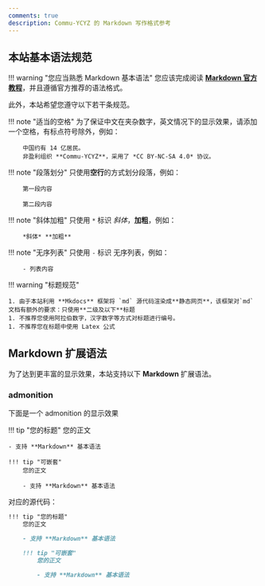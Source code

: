 ```yaml
---
comments: true
description: Commu-YCYZ 的 Markdown 写作格式参考
---
```


## 本站基本语法规范

!!! warning "您应当熟悉 Markdown 基本语法"
    您应该完成阅读 **[Markdown 官方教程](https://markdown.com.cn/intro.html)**，并且遵循官方推荐的语法格式。

此外，本站希望您遵守以下若干条规范。

!!! note "适当的空格"
    为了保证中文在夹杂数字，英文情况下的显示效果，请添加一个空格，有标点符号除外，例如：

        中国约有 14 亿居民。
        非盈利组织 **Commu-YCYZ**，采用了 *CC BY-NC-SA 4.0* 协议。


!!! note "段落划分"
    只使用**空行**的方式划分段落，例如：

        第一段内容

        第二段内容

!!! note "斜体加粗"
    只使用 `*` 标识 *斜体*，**加粗**，例如：

        *斜体* **加粗**


!!! note "无序列表"
    只使用 `-` 标识 无序列表，例如：

        - 列表内容


!!! warning "标题规范"

    1. 由于本站利用 **Mkdocs** 框架将 `md` 源代码渲染成**静态网页**，该框架对`md`文档有额外的要求：只使用**二级及以下**标题
    1. 不推荐您使用阿拉伯数字，汉字数字等方式对标题进行编号。
    1. 不推荐您在标题中使用 Latex 公式

## Markdown 扩展语法

为了达到更丰富的显示效果，本站支持以下 **Markdown** 扩展语法。

### admonition

下面是一个 admonition 的显示效果

!!! tip "您的标题"
    您的正文

    - 支持 **Markdown** 基本语法

    !!! tip "可嵌套"
        您的正文

        - 支持 **Markdown** 基本语法

对应的源代码：

```md
!!! tip "您的标题"
    您的正文

    - 支持 **Markdown** 基本语法

    !!! tip "可嵌套"
        您的正文

        - 支持 **Markdown** 基本语法
```

